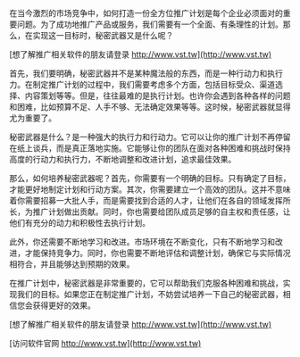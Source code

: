 在当今激烈的市场竞争中，如何打造一份全方位推广计划是每个企业必须面对的重要问题。为了成功地推广产品或服务，我们需要有一个全面、有条理性的计划。那么，在实现这一目标时，秘密武器又是什么呢？

[想了解推广相关软件的朋友请登录 http://www.vst.tw](http://www.vst.tw)

首先，我们要明确，秘密武器并不是某种魔法般的东西，而是一种行动力和执行力。在制定推广计划的过程中，我们需要考虑多个方面，包括目标受众、渠道选择、内容策划等等。但是，往往最难的是执行计划。也许你会遇到各种各样的问题和困难，比如预算不足、人手不够、无法确定效果等等。这时候，秘密武器就显得尤为重要了。

秘密武器是什么？是一种强大的执行力和行动力。它可以让你的推广计划不再停留在纸上谈兵，而是真正落地实施。它能够让你的团队在面对各种困难和挑战时保持高度的行动力和执行力，不断地调整和改进计划，追求最佳效果。

那么，如何培养秘密武器呢？首先，你需要有一个明确的目标。只有确定了目标，才能更好地制定计划和行动方案。其次，你需要建立一个高效的团队。这并不意味着你需要招募一大批人手，而是需要找到合适的人才，让他们在各自的领域发挥所长，为推广计划做出贡献。同时，你也需要给团队成员足够的自主权和责任感，让他们有充分的动力和积极性去执行计划。

此外，你还需要不断地学习和改进。市场环境在不断变化，只有不断地学习和改进，才能保持竞争力。同时，你也需要不断地评估和调整计划，确保它与实际情况相符合，并且能够达到预期的效果。

在推广计划中，秘密武器是非常重要的，它可以帮助我们克服各种困难和挑战，实现我们的目标。如果您正在制定推广计划，不妨尝试培养一下自己的秘密武器，相信您会获得更好的效果。

[想了解推广相关软件的朋友请登录 http://www.vst.tw](http://www.vst.tw)


[访问软件官网 http://www.vst.tw](http://www.vst.tw)
